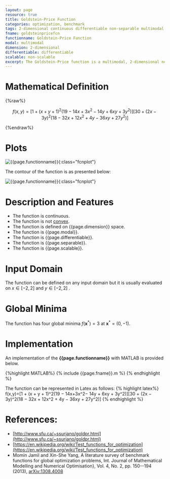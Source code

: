 ```yaml
---
layout: page
resource: true
title: Goldstein-Price Function
categories: optimization, benchmark
tags: 2-dimensional continuous differentiable non-separable multimodal non-convex
fname: goldsteinpricefcn
functionname: Goldstein-Price Function
modal: multimodal
dimension: 2-dimensional
differentiable: differentiable
scalable: non-scalable
excerpt: The Goldstein-Price function is a multimodal, 2-dimensional non-convex mathematical function widely used for testing optimization algorithms
---
```


# Mathematical Definition

{%raw%}

$$f(x,y)=[1 + (x + y + 1)^2(19 − 14x+3x^2− 14y + 6xy + 3y^2)][30 + (2x − 3y)^2(18 − 32x + 12x^2 + 4y − 36xy + 27y^2)]$$

{%endraw%}

# Plots
![{{page.functionname}}]({{site.baseurl}}/benchmarkfcns/plots/{{page.fname}}.png){:class="fcnplot"}

The contour of the function is as presented below:

![{{page.functionname}}]({{site.baseurl}}/benchmarkfcns/plots/{{page.fname}}_contour.png){:class="fcnplot"}

# Description and Features
* The function is continuous.
* The function is not [convex](https://en.wikipedia.org/wiki/Convex_function).
* The function is defined on {{page.dimension}} space. 
* The function is {{page.modal}}.
* The function is {{page.differentiable}}.
* The function is {{page.separable}}.
* The function is {{page.scalable}}.

# Input Domain
The function can be defined on any input domain but it is usually evaluated on $x \in [-2, 2]$ and $y \in [-2, 2]$ .

# Global Minima
The function has four global minima $f(\textbf{x}^{\ast})=3$ at $\textbf{x}^{\ast} = (0, -1)$.

# Implementation
An implementation of the **{{page.functionname}}** with MATLAB is provided below. 

{%highlight MATLAB%}
{% include {{page.fname}}.m %}
{% endhighlight %}

The function can be represented in Latex as follows:
{% highlight latex%}
f(x,y)=[1 + (x + y + 1)^2(19 − 14x+3x^2− 14y + 6xy + 3y^2)][30 + (2x − 3y)^2(18 − 32x + 12x^2 + 4y − 36xy + 27y^2)]
{% endhighlight %}

# References:
* [http://www.sfu.ca/~ssurjano/goldpr.html](http://www.sfu.ca/~ssurjano/goldpr.html)
* [https://en.wikipedia.org/wiki/Test_functions_for_optimization](https://en.wikipedia.org/wiki/Test_functions_for_optimization)
* Momin Jamil and Xin-She Yang, A literature survey of benchmark functions for global optimization problems, Int. Journal of Mathematical Modelling and Numerical Optimisation}, Vol. 4, No. 2, pp. 150--194 (2013), [arXiv:1308.4008](arXiv:1308.4008)
